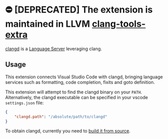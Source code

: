 # :no_entry: [DEPRECATED] The extension is maintained in LLVM [clang-tools-extra](http://llvm.org/svn/llvm-project/clang-tools-extra/trunk/clangd/clients/clangd-vscode/)

[clangd](https://clang.llvm.org/extra/clangd.html) is a [Language Server](https://github.com/Microsoft/language-server-protocol) leveraging clang.

## Usage
This extension connects Visual Studio Code with clangd, bringing language services such as formatting, code completion, fixits and goto definition.

This extension will attempt to find the clangd binary on your `PATH`.
Alternatively, the clangd executable can be specified in your vscode `settings.json` file:

```json
{
    "clangd.path": "/absolute/path/to/clangd"
}
```

To obtain clangd, currently you need to [build it from source](https://clang.llvm.org/extra/clangd.html#building-clangd).
